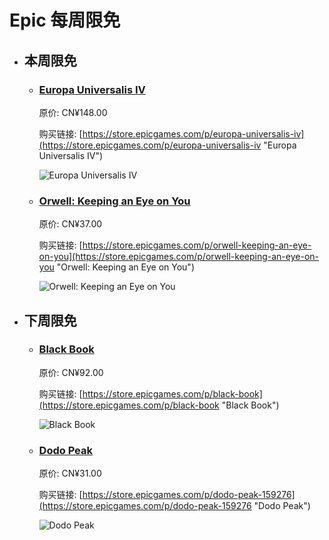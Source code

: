 # Epic 每周限免

- ## 本周限免


  - ### [Europa Universalis IV](https://store.epicgames.com/p/europa-universalis-iv "Europa Universalis IV")

    原价: CN¥148.00

    购买链接: [https://store.epicgames.com/p/europa-universalis-iv](https://store.epicgames.com/p/europa-universalis-iv "Europa Universalis IV")

    ![Europa Universalis IV](https://cdn1.epicgames.com/salesEvent/salesEvent/EGS_EuropaUniversalisIV_ParadoxDevelopmentStudioParadoxTinto_S3_2560x1440-aa3002ec221d43dcd7e49f5458e74766)


  - ### [Orwell: Keeping an Eye on You](https://store.epicgames.com/p/orwell-keeping-an-eye-on-you "Orwell: Keeping an Eye on You")

    原价: CN¥37.00

    购买链接: [https://store.epicgames.com/p/orwell-keeping-an-eye-on-you](https://store.epicgames.com/p/orwell-keeping-an-eye-on-you "Orwell: Keeping an Eye on You")

    ![Orwell: Keeping an Eye on You](https://cdn1.epicgames.com/salesEvent/salesEvent/EGS_OrwellKeepinganEyeonYou_OsmoticStudios_S1_2560x1440-df26557fc7586916a5c1d172c44f2232)


- ## 下周限免


  - ### [Black Book](https://store.epicgames.com/p/black-book "Black Book")

    原价: CN¥92.00

    购买链接: [https://store.epicgames.com/p/black-book](https://store.epicgames.com/p/black-book "Black Book")

    ![Black Book](https://cdn1.epicgames.com/salesEvent/salesEvent/EGS_BlackBook_Morteshka_S1_2560x1440-97e2dbc3d0e628116fa510efe7f7783f)


  - ### [Dodo Peak](https://store.epicgames.com/p/dodo-peak-159276 "Dodo Peak")

    原价: CN¥31.00

    购买链接: [https://store.epicgames.com/p/dodo-peak-159276](https://store.epicgames.com/p/dodo-peak-159276 "Dodo Peak")

    ![Dodo Peak](https://cdn1.epicgames.com/spt-assets/f12a1b6884a4432dbd042e98a7eda29c/dodo-peak-19em1.jpg)

